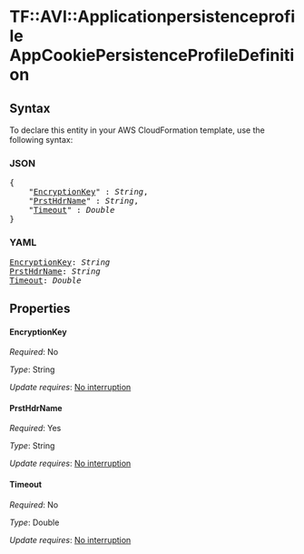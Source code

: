 # TF::AVI::Applicationpersistenceprofile AppCookiePersistenceProfileDefinition

## Syntax

To declare this entity in your AWS CloudFormation template, use the following syntax:

### JSON

<pre>
{
    "<a href="#encryptionkey" title="EncryptionKey">EncryptionKey</a>" : <i>String</i>,
    "<a href="#prsthdrname" title="PrstHdrName">PrstHdrName</a>" : <i>String</i>,
    "<a href="#timeout" title="Timeout">Timeout</a>" : <i>Double</i>
}
</pre>

### YAML

<pre>
<a href="#encryptionkey" title="EncryptionKey">EncryptionKey</a>: <i>String</i>
<a href="#prsthdrname" title="PrstHdrName">PrstHdrName</a>: <i>String</i>
<a href="#timeout" title="Timeout">Timeout</a>: <i>Double</i>
</pre>

## Properties

#### EncryptionKey

_Required_: No

_Type_: String

_Update requires_: [No interruption](https://docs.aws.amazon.com/AWSCloudFormation/latest/UserGuide/using-cfn-updating-stacks-update-behaviors.html#update-no-interrupt)

#### PrstHdrName

_Required_: Yes

_Type_: String

_Update requires_: [No interruption](https://docs.aws.amazon.com/AWSCloudFormation/latest/UserGuide/using-cfn-updating-stacks-update-behaviors.html#update-no-interrupt)

#### Timeout

_Required_: No

_Type_: Double

_Update requires_: [No interruption](https://docs.aws.amazon.com/AWSCloudFormation/latest/UserGuide/using-cfn-updating-stacks-update-behaviors.html#update-no-interrupt)

